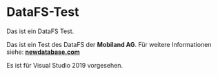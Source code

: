 # DataFS-Test
Das ist ein DataFS Test.

Das ist ein Test des DataFS der **Mobiland AG**. Für weitere Informationen siehe: **[newdatabase.com](https://newdatabase.com/)**

Es ist für Visual Studio 2019 vorgesehen.
